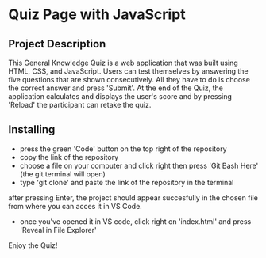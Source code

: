 # Quiz Page with JavaScript

## Project Description

This General Knowledge Quiz is a web application that was built using HTML, CSS, and  JavaScript. Users can test themselves by answering the five questions that are shown consecutively. All they have to do is choose the correct answer and press 'Submit'. At the end of the Quiz, the application calculates and displays the user's score and by pressing 'Reload' the participant can retake the quiz.

## Installing

- press the green 'Code' button on the top right of the repository
- copy the link of the repository
- choose a file on your computer and click right then press 'Git Bash Here' (the git terminal will open)
- type 'git clone' and paste the link of the repository in the terminal 

after pressing Enter, the project should appear succesfully in the chosen file from where you can acces it in VS Code.
- once you've opened it in VS code, click right on 'index.html' and press 'Reveal in File Explorer'

Enjoy the Quiz!
